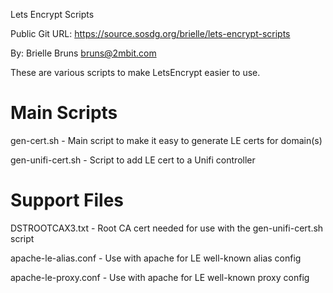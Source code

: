 Lets Encrypt Scripts

Public Git URL: https://source.sosdg.org/brielle/lets-encrypt-scripts

By: Brielle Bruns <bruns@2mbit.com>

These are various scripts to make LetsEncrypt easier to use.

Main Scripts
=============================================================
gen-cert.sh  - Main script to make it easy to generate LE certs for domain(s)

gen-unifi-cert.sh - Script to add LE cert to a Unifi controller

Support Files
=============================================================
DSTROOTCAX3.txt - Root CA cert needed for use with the gen-unifi-cert.sh script

apache-le-alias.conf - Use with apache for LE well-known alias config

apache-le-proxy.conf - Use with apache for LE well-known proxy config